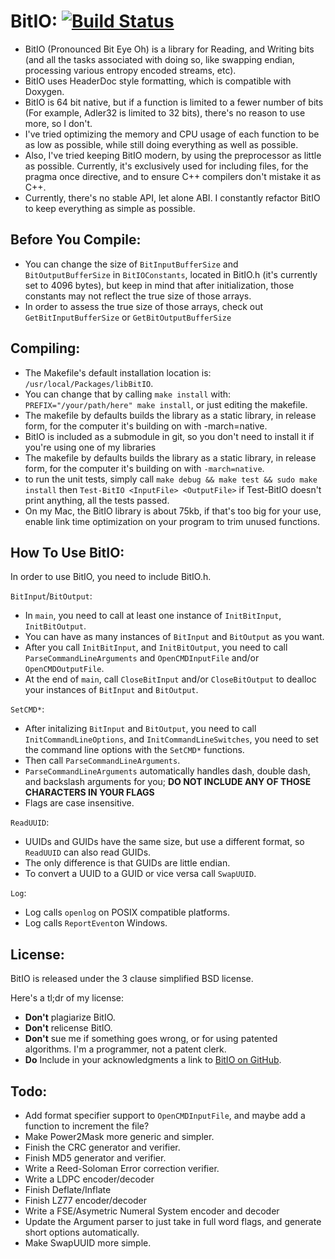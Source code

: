 **BitIO:** [![Build Status](https://travis-ci.org/bumblebritches57/BitIO.svg?branch=master)](https://travis-ci.org/bumblebritches57/BitIO)
========================
* BitIO (Pronounced Bit Eye Oh) is a library for Reading, and Writing bits (and all the tasks associated with doing so, like swapping endian, processing various entropy encoded streams, etc).
* BitIO uses HeaderDoc style formatting, which is compatible with Doxygen.
* BitIO is 64 bit native, but if a function is limited to a fewer number of bits (For example, Adler32 is limited to 32 bits), there's no reason to use more, so I don't.
* I've tried optimizing the memory and CPU usage of each function to be as low as possible, while still doing everything as well as possible.
* Also, I've tried keeping BitIO modern, by using the preprocessor as little as possible. Currently, it's exclusively used for including files, for the pragma once directive, and to ensure C++ compilers don't mistake it as C++.
* Currently, there's no stable API, let alone ABI. I constantly refactor BitIO to keep everything as simple as possible.

Before You Compile:
-------------------
* You can change the size of `BitInputBufferSize` and `BitOutputBufferSize` in `BitIOConstants`, located in BitIO.h (it's currently set to 4096 bytes), but keep in mind that after initialization, those constants may not reflect the true size of those arrays.
* In order to assess the true size of those arrays, check out `GetBitInputBufferSize` or `GetBitOutputBufferSize`

Compiling:
----------
* The Makefile's default installation location is: `/usr/local/Packages/libBitIO`.
* You can change that by calling `make install` with: `PREFIX="/your/path/here" make install`, or just editing the makefile.
* The makefile by defaults builds the library as a static library, in release form, for the computer it's building on with -march=native.
* BitIO is included as a submodule in git, so you don't need to install it if you're using one of my libraries
* The makefile by defaults builds the library as a static library, in release form, for the computer it's building on with `-march=native`.
* to run the unit tests, simply call `make debug && make test && sudo make install` then `Test-BitIO <InputFile> <OutputFile>` if Test-BitIO doesn't print anything, all the tests passed.
* On my Mac, the BitIO library is about 75kb, if that's too big for your use, enable link time optimization on your program to trim unused functions.

How To Use BitIO:
-------------------------
In order to use BitIO, you need to include BitIO.h.

`BitInput`/`BitOutput`:
* In `main`, you need to call at least one instance of `InitBitInput`, `InitBitOutput`.
* You can have as many instances of `BitInput` and `BitOutput` as you want.
* After you call  `InitBitInput`, and `InitBitOutput`, you need to call `ParseCommandLineArguments` and `OpenCMDInputFile` and/or `OpenCMDOutputFile`.
* At the end of `main`, call `CloseBitInput` and/or `CloseBitOutput` to dealloc your instances of `BitInput` and `BitOutput`.

`SetCMD*`:
* After initalizing `BitInput` and `BitOutput`,  you need to call `InitCommandLineOptions`, and `InitCommandLineSwitches`, you need to set the command line options with the `SetCMD*` functions.
* Then call `ParseCommandLineArguments`.
* `ParseCommandLineArguments` automatically handles dash, double dash, and backslash arguments for you; **DO NOT INCLUDE ANY OF THOSE CHARACTERS IN YOUR FLAGS**
* Flags are case insensitive.

`ReadUUID`:
* UUIDs and GUIDs have the same size, but use a different format, so `ReadUUID` can also read GUIDs.
* The only difference is that GUIDs are little endian.
* To convert a UUID to a GUID or vice versa call `SwapUUID`.

`Log`:
* Log calls `openlog` on POSIX compatible platforms.
* Log calls `ReportEvent`on Windows.

License:
-----------
BitIO is released under the 3 clause simplified BSD license.

Here's a tl;dr of my license:
* **Don't** plagiarize BitIO.
* **Don't** relicense BitIO.
* **Don't** sue me if something goes wrong, or for using patented algorithms. I'm a programmer, not a patent clerk.
* **Do** Include in your acknowledgments a link to [BitIO on GitHub](https://www.github.com/BumbleBritches57/BitIO).

Todo:
-------
* Add format specifier support to `OpenCMDInputFile`, and maybe add a function to increment the file?
* Make Power2Mask more generic and simpler.
* Finish the CRC generator and verifier.
* Finish MD5 generator and verifier.
* Write a Reed-Soloman Error correction verifier.
* Write a LDPC encoder/decoder
* Finish Deflate/Inflate
* Finish LZ77 encoder/decoder
* Write a FSE/Asymetric Numeral System encoder and decoder
* Update the Argument parser to just take in full word flags, and generate short options automatically.
* Make SwapUUID more simple.
